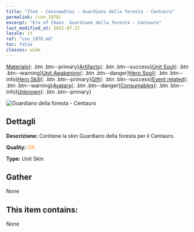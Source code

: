 ```yaml
---
title: "Item - Consumables - Guardiano della foresta - Centauro"
permalink: /con_1978/
excerpt: "Era of Chaos  Guardiano della foresta - Centauro"
last_modified_at: 2021-07-27
locale: it
ref: "con_1978.md"
toc: false
classes: wide
---
```

 [Materials](/ItemsIT/){: .btn .btn--primary}[Artifacts](/ItemsIT/Artifacts/){: .btn .btn--success}[Unit Soul](/ItemsIT/UnitSoul/){: .btn .btn--warning}[Unit Awakening](/ItemsIT/UnitAwakening/){: .btn .btn--danger}[Hero Soul](/ItemsIT/HeroSoul/){: .btn .btn--info}[Hero Skill](/ItemsIT/HeroSkill/){: .btn .btn--primary}[Gift](/ItemsIT/Gift/){: .btn .btn--success}[Event related](/ItemsIT/Events/){: .btn .btn--warning}[Avatars](/ItemsIT/Avatars/){: .btn .btn--danger}[Consumables](/ItemsIT/Consumables/){: .btn .btn--info}[Unknown](/ItemsIT/Unknown/){: .btn .btn--primary}

 ![Guardiano della foresta - Centauro](/images/u/ti_banrenmapifu.jpg)

## Dettagli
 **Descrizione:** Contiene la skin Guardiano della foresta per il Centauro.

 **Quality:** <span style="color: #FF8C00">OK</span>

 **Type:** Unit Skin

## Gather

  None

## This item contains:

  None

